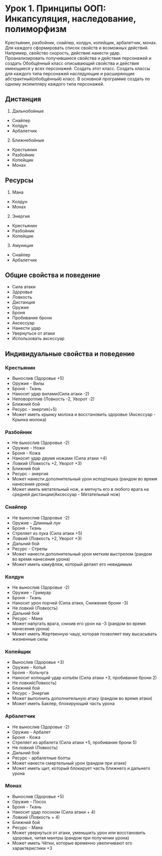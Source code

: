 # Урок 1. Принципы ООП: Инкапсуляция, наследование, полиморфизм 

Крестьянин, разбойник, снайпер, колдун, копейщик, арбалетчик, монах. 
Для каждого сформировать список свойств и возможных действий. 
Например, свойство скорость, действие нанести удар. 
Проанализировать получившиеся свойства и действия персонажей и создать 
Обобщённый класс описывающий свойства и действия имеющиеся у всех персонажей. 
Создать этот класс. Создать классы для каждого типа персонажей наследующие 
и расширяющие абстрактный(обобщённый) класс. 
В основной программе создать по одному экземпляру каждого типа персонажей.

## Дистанция 
1. Дальнобойные
- Снайпер
- Колдун
- Арбалетчик
2. Ближнебойные
- Крестьянин
- Разбойник
- Копейщик
- Монах
## Ресурсы
1. Мана
- Колдун
- Монах
2. Энергия
- Крестьянин
- Разбойник
- Копейщик
3. Амуниция
- Снайпер
- Арбалетчик
## Общие свойства и поведение
- Сила атаки
- Здоровье
- Ловкость
- Дистанция
- Оружие
- Броня
- Пробивание брони
- Аксессуар
- Нанести удар
- Увернуться от атаки
- Использовать аксессуар

## Индивидуальные свойства и поведение 
### Крестьянин
- Вынослив (Здоровье +5)
- Оружие - Вилы
- Броня - Ткань
- Наносит удар вилами(Сила атаки -2)
- Неповоротлив (Ловкость -2, Уворот -2)
- Ближний бой
- Ресурс - энергия(+5)
- Может иметь крынку молока и восстановить здоровье
(Аксессуар - Крынка молока)
### Разбойник
- Не вынослив (Здоровье -2)
- Оружие - Ножи
- Броня - Кожа
- Наносит удар двумя ножами (Сила атаки +4)
- Ловкий (Ловкость +2, Уворот +3)
- Ближний бой
- Ресурс - энергия
- Может нанести дополнительный урон исподтишка (рандом во время нанесения урона)
- Может иметь метательный нож, и метнуть его в 
любого врага на средней дистанции(Аксессуар - Метательный нож) 
### Снайпер
- Не вынослив (Здоровье -2)
- Оружие - Длинный лук
- Броня - Ткань
- Стреляет из лука (Сила атаки +5)
- Ловкий (Ловкость +2, Уворот +3)
- Дальний бой
- Ресурс - Стрелы
- Может нанести дополнительный урон метким выстрелом (рандом во время нанесения урона)
- Может иметь камуфляж, который делает его невидимым
### Колдун
- Не вынослив (Здоровье -2)
- Оружие - Гримуар
- Броня - Ткань
- Наносит урон порчей (Сила атаки, Снижение брони -3)
- Не ловкий (Ловкость)
- Дальний бой
- Ресурс - Мана
- Может напугать врага, снизив его урон на -3 (рандом во время нанесения урона)
- Может иметь Жертвенную чашу, которая позволяет ему высасывать жизненные силы
### Копейщик
- Вынослив (Здоровье +3)
- Оружие - Копьё
- Броня - Кольчуга
- Наносит колющий удар копьём (Сила атаки +3, пробивание брони 2)
- Не ловкий(Ловкость)
- Ближний бой
- Ресурс - Энергия
- Может выполнить дополнительную атаку (рандом во время атаки)
- Может иметь Баклер, блокирующий часть урона
### Арбалетчик
- Не вынослив (Здоровье -2)
- Оружие - Арбалет
- Броня - Кожа
- Стреляет из арбалета (Сила атаки +5, пробивание брони 5)
- Не ловкий (Ловкость)
- Дальний бой
- Ресурс - арбалетные болты
- Может нанести смертельный урон (рандом при атаке)
- Может иметь щит, который блокирует часть ближнего и дальнего урона
### Монах 
- Вынослив (Здоровье +5)
- Оружие - Посох
- Броня - Ткань
- Наносит удар посохом (Сила атаки + 4)
- Ловкий (Ловкость + 4)
- Ближний бой
- Ресурс - Мана
- Может увернуться от атаки, уменьшить урон или восстановить здоровье, читая мантры (рандом при получении урона)
- Может иметь Чётки, которые временно увеличивают его характеристики +3